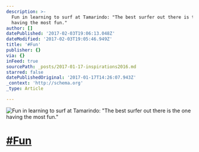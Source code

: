 ```yaml
---
description: >-
  Fun in learning to surf at Tamarindo: "The best surfer out there is the one
  having the most fun."
author: []
datePublished: '2017-02-03T19:06:13.048Z'
dateModified: '2017-02-03T19:05:46.949Z'
title: '#Fun'
publisher: {}
via: {}
inFeed: true
sourcePath: _posts/2017-01-17-inspirations2016.md
starred: false
datePublishedOriginal: '2017-01-17T14:26:07.943Z'
_context: 'http://schema.org'
_type: Article

---
```

![Fun in learning to surf at Tamarindo: "The best surfer out there is the one having the most fun."](https://the-grid-user-content.s3-us-west-2.amazonaws.com/9cce45b5-8e29-41d7-b1d3-c4370b561b61.jpg)

# [\#Fun][0]

[0]: https://twitter.com/#!/search?q=%23Inspirations2016